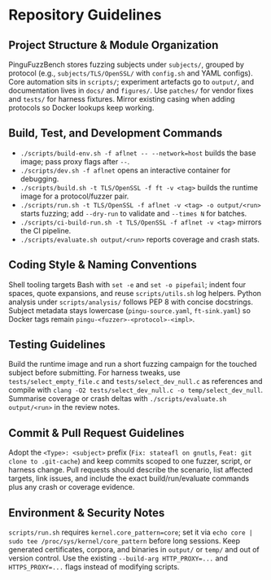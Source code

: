 # Repository Guidelines

## Project Structure & Module Organization
PinguFuzzBench stores fuzzing subjects under `subjects/`, grouped by protocol (e.g., `subjects/TLS/OpenSSL/` with `config.sh` and YAML configs). Core automation sits in `scripts/`; experiment artefacts go to `output/`, and documentation lives in `docs/` and `figures/`. Use `patches/` for vendor fixes and `tests/` for harness fixtures. Mirror existing casing when adding protocols so Docker lookups keep working.

## Build, Test, and Development Commands
- `./scripts/build-env.sh -f aflnet -- --network=host` builds the base image; pass proxy flags after `--`.
- `./scripts/dev.sh -f aflnet` opens an interactive container for debugging.
- `./scripts/build.sh -t TLS/OpenSSL -f ft -v <tag>` builds the runtime image for a protocol/fuzzer pair.
- `./scripts/run.sh -t TLS/OpenSSL -f aflnet -v <tag> -o output/<run>` starts fuzzing; add `--dry-run` to validate and `--times N` for batches.
- `./scripts/ci-build-run.sh -t TLS/OpenSSL -f aflnet -v <tag>` mirrors the CI pipeline.
- `./scripts/evaluate.sh output/<run>` reports coverage and crash stats.

## Coding Style & Naming Conventions
Shell tooling targets Bash with `set -e` and `set -o pipefail`; indent four spaces, quote expansions, and reuse `scripts/utils.sh` log helpers. Python analysis under `scripts/analysis/` follows PEP 8 with concise docstrings. Subject metadata stays lowercase (`pingu-source.yaml`, `ft-sink.yaml`) so Docker tags remain `pingu-<fuzzer>-<protocol>-<impl>`.

## Testing Guidelines
Build the runtime image and run a short fuzzing campaign for the touched subject before submitting. For harness tweaks, use `tests/select_empty_file.c` and `tests/select_dev_null.c` as references and compile with `clang -O2 tests/select_dev_null.c -o temp/select_dev_null`. Summarise coverage or crash deltas with `./scripts/evaluate.sh output/<run>` in the review notes.

## Commit & Pull Request Guidelines
Adopt the `<Type>: <subject>` prefix (`Fix: stateafl on gnutls`, `Feat: git clone to .git-cache`) and keep commits scoped to one fuzzer, script, or harness change. Pull requests should describe the scenario, list affected targets, link issues, and include the exact build/run/evaluate commands plus any crash or coverage evidence.

## Environment & Security Notes
`scripts/run.sh` requires `kernel.core_pattern=core`; set it via `echo core | sudo tee /proc/sys/kernel/core_pattern` before long sessions. Keep generated certificates, corpora, and binaries in `output/` or `temp/` and out of version control. Use the existing `--build-arg HTTP_PROXY=...` and `HTTPS_PROXY=...` flags instead of modifying scripts.
